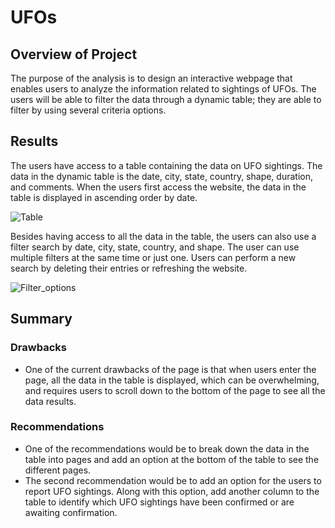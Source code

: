 # UFOs

## Overview of Project
The purpose of the analysis is to design an interactive webpage that enables users to analyze the information related to sightings of UFOs. The users will be able to filter the data through a dynamic table; they are able to filter by using several criteria options.  

## Results

The users have access to a table containing the data on UFO sightings. The data in the dynamic table is the date, city, state, country, shape, duration, and comments. When the users first access the website, the data in the table is displayed in ascending order by date. 

![Table](https://user-images.githubusercontent.com/117063056/227339121-e50a590e-dbd9-4815-b8b7-cf78b0fbb9f4.png)

Besides having access to all the data in the table, the users can also use a filter search by date, city, state, country, and shape. The user can use multiple filters at the same time or just one. Users can perform a new search by deleting their entries or refreshing the website. 

![Filter_options](https://user-images.githubusercontent.com/117063056/227342464-3d98661a-8192-43ee-8863-ed0264e8c773.png)

## Summary

### Drawbacks

* One of the current drawbacks of the page is that when users enter the page, all the data in the table is displayed, which can be overwhelming, and requires users to scroll down to the bottom of the page to see all the data results.

### Recommendations

* One of the recommendations would be to break down the data in the table into pages and add an option at the bottom of the table to see the different pages. 
* The second recommendation would be to add an option for the users to report UFO sightings. Along with this option, add another column to the table to identify which UFO sightings have been confirmed or are awaiting confirmation. 
